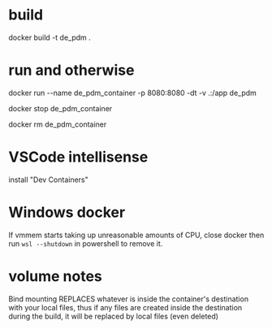 # build

docker build -t de_pdm .

# run and otherwise

docker run --name de_pdm_container -p 8080:8080 -dt -v .:/app de_pdm

docker stop de_pdm_container

docker rm de_pdm_container

# VSCode intellisense

install "Dev Containers"

# Windows docker

If vmmem starts taking up unreasonable amounts of CPU, close docker then run `wsl --shutdown` in powershell to remove it. 

# volume notes

Bind mounting REPLACES whatever is inside the container's destination with your local files, thus if any files are created inside the destination during the build, it will be replaced by local files (even deleted)
